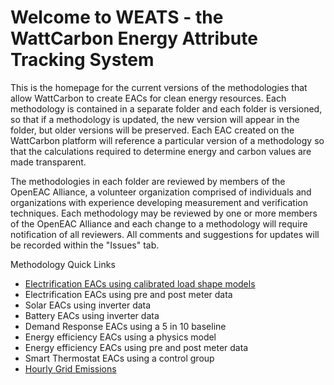 # Welcome to WEATS - the WattCarbon Energy Attribute Tracking System

This is the homepage for the current versions of the methodologies that allow WattCarbon to create EACs for clean energy resources. Each methodology is contained in a separate folder and each folder is versioned, so that if a methodology is updated, the new version will appear in the folder, but older versions will be preserved. Each EAC created on the WattCarbon platform will reference a particular version of a methodology so that the calculations required to determine energy and carbon values are made transparent.

The methodologies in each folder are reviewed by members of the OpenEAC Alliance, a volunteer organization comprised of individuals and organizations with experience developing measurement and verification techniques. Each methodology may be reviewed by one or more members of the OpenEAC Alliance and each change to a methodology will require notification of all reviewers. All comments and suggestions for updates will be recorded within the "Issues" tab.

Methodology Quick Links
- [Electrification EACs using calibrated load shape models](https://github.com/wattcarbon/WEATS/blob/main/Electrification-modeled.md)
- Electrification EACs using pre and post meter data
- Solar EACs using inverter data
- Battery EACs using inverter data
- Demand Response EACs using a 5 in 10 baseline
- Energy efficiency EACs using a physics model
- Energy efficiency EACs using pre and post meter data
- Smart Thermostat EACs using a control group
- [Hourly Grid Emissions](https://github.com/wattcarbon/WEATS/blob/main/hourly-grid-emissions.md)
